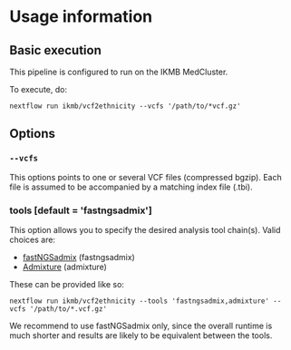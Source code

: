 # Usage information

## Basic execution

This pipeline is configured to run on the IKMB MedCluster.

To execute, do:

```
nextflow run ikmb/vcf2ethnicity --vcfs '/path/to/*vcf.gz'
```

## Options
### `--vcfs`
This options points to one or several VCF files (compressed bgzip). Each file is assumed to be accompanied by a matching index file (.tbi).

### tools [default = 'fastngsadmix']
This option allows you to specify the desired analysis tool chain(s). Valid choices are:

* [fastNGSadmix](http://www.popgen.dk/software/index.php/FastNGSadmix) (fastngsadmix)
* [Admixture](https://dalexander.github.io/admixture/) (admixture)

These can be provided like so:

```
nextflow run ikmb/vcf2ethnicity --tools 'fastngsadmix,admixture' --vcfs '/path/to/*.vcf.gz'
```

We recommend to use fastNGSadmix only, since the overall runtime is much shorter and results are likely to be equivalent between the tools. 